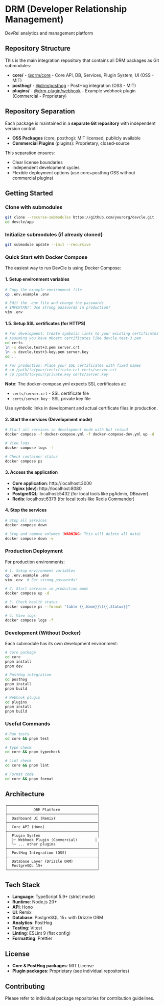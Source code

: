 # DRM (Developer Relationship Management)

DevRel analytics and management platform

## Repository Structure

This is the main integration repository that contains all DRM packages as Git submodules:

- **core/** - [@drm/core](../drm-core) - Core API, DB, Services, Plugin System, UI (OSS - MIT)
- **posthog/** - [@drm/posthog](../drm-posthog) - PostHog integration (OSS - MIT)
- **plugins/** - [@drm-plugin/webhook](../drm-plugins) - Example webhook plugin (Commercial - Proprietary)

## Repository Separation

Each package is maintained in a **separate Git repository** with independent version control:

- **OSS Packages** (core, posthog): MIT licensed, publicly available
- **Commercial Plugins** (plugins): Proprietary, closed-source

This separation ensures:
- Clear license boundaries
- Independent development cycles
- Flexible deployment options (use core+posthog OSS without commercial plugins)

## Getting Started

### Clone with submodules

```bash
git clone --recurse-submodules https://github.com/yourorg/devcle.git
cd devcle/app
```

### Initialize submodules (if already cloned)

```bash
git submodule update --init --recursive
```

### Quick Start with Docker Compose

The easiest way to run DevCle is using Docker Compose:

#### 1. Setup environment variables

```bash
# Copy the example environment file
cp .env.example .env

# Edit the .env file and change the passwords
# IMPORTANT: Use strong passwords in production!
vim .env
```

#### 1.5. Setup SSL certificates (for HTTPS)

```bash
# For development: Create symbolic links to your existing certificates
# Assuming you have mkcert certificates like devcle.test+3.pem
cd certs
ln -s devcle.test+3.pem server.crt
ln -s devcle.test+3-key.pem server.key
cd ..

# For production: Place your SSL certificates with fixed names
# cp /path/to/your/certificate.crt certs/server.crt
# cp /path/to/your/private.key certs/server.key
```

**Note:** The docker-compose.yml expects SSL certificates at:
- `certs/server.crt` - SSL certificate file
- `certs/server.key` - SSL private key file

Use symbolic links in development and actual certificate files in production.

#### 2. Start the services (Development mode)

```bash
# Start all services in development mode with hot reload
docker compose -f docker-compose.yml -f docker-compose-dev.yml up -d

# View logs
docker compose logs -f

# Check container status
docker compose ps
```

#### 3. Access the application

- **Core application**: http://localhost:3000
- **Nginx (dev)**: http://localhost:8080
- **PostgreSQL**: localhost:5432 (for local tools like pgAdmin, DBeaver)
- **Redis**: localhost:6379 (for local tools like Redis Commander)

#### 4. Stop the services

```bash
# Stop all services
docker compose down

# Stop and remove volumes (WARNING: This will delete all data)
docker compose down -v
```

### Production Deployment

For production environments:

```bash
# 1. Setup environment variables
cp .env.example .env
vim .env  # Set strong passwords!

# 2. Start services in production mode
docker compose up -d

# 3. Check health status
docker compose ps --format "table {{.Name}}\t{{.Status}}"

# 4. View logs
docker compose logs -f
```

### Development (Without Docker)

Each submodule has its own development environment:

```bash
# Core package
cd core
pnpm install
pnpm dev

# PostHog integration
cd posthog
pnpm install
pnpm build

# Webhook plugin
cd plugins
pnpm install
pnpm build
```

### Useful Commands

```bash
# Run tests
cd core && pnpm test

# Type check
cd core && pnpm typecheck

# Lint check
cd core && pnpm lint

# Format code
cd core && pnpm format
```

## Architecture

```
┌─────────────────────────────────────────┐
│            DRM Platform                 │
├─────────────────────────────────────────┤
│  Dashboard UI (Remix)                   │
├─────────────────────────────────────────┤
│  Core API (Hono)                        │
├─────────────────────────────────────────┤
│  Plugin System                          │
│  ├─ Webhook Plugin (Commercial)        │
│  └─ ... other plugins                   │
├─────────────────────────────────────────┤
│  PostHog Integration (OSS)              │
├─────────────────────────────────────────┤
│  Database Layer (Drizzle ORM)           │
│  PostgreSQL 15+                         │
└─────────────────────────────────────────┘
```

## Tech Stack

- **Language**: TypeScript 5.9+ (strict mode)
- **Runtime**: Node.js 20+
- **API**: Hono
- **UI**: Remix
- **Database**: PostgreSQL 15+ with Drizzle ORM
- **Analytics**: PostHog
- **Testing**: Vitest
- **Linting**: ESLint 9 (flat config)
- **Formatting**: Prettier

## License

- **Core & PostHog packages**: MIT License
- **Plugin packages**: Proprietary (see individual repositories)

## Contributing

Please refer to individual package repositories for contribution guidelines.
